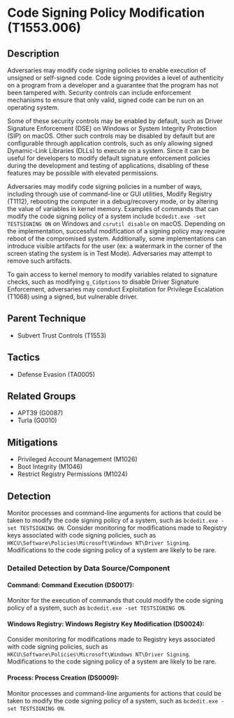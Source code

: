 # Code Signing Policy Modification (T1553.006)

## Description
Adversaries may modify code signing policies to enable execution of unsigned or self-signed code. Code signing provides a level of authenticity on a program from a developer and a guarantee that the program has not been tampered with. Security controls can include enforcement mechanisms to ensure that only valid, signed code can be run on an operating system. 

Some of these security controls may be enabled by default, such as Driver Signature Enforcement (DSE) on Windows or System Integrity Protection (SIP) on macOS. Other such controls may be disabled by default but are configurable through application controls, such as only allowing signed Dynamic-Link Libraries (DLLs) to execute on a system. Since it can be useful for developers to modify default signature enforcement policies during the development and testing of applications, disabling of these features may be possible with elevated permissions.

Adversaries may modify code signing policies in a number of ways, including through use of command-line or GUI utilities, Modify Registry (T1112), rebooting the computer in a debug/recovery mode, or by altering the value of variables in kernel memory. Examples of commands that can modify the code signing policy of a system include ```bcdedit.exe -set TESTSIGNING ON``` on Windows and ```csrutil disable``` on macOS. Depending on the implementation, successful modification of a signing policy may require reboot of the compromised system. Additionally, some implementations can introduce visible artifacts for the user (ex: a watermark in the corner of the screen stating the system is in Test Mode). Adversaries may attempt to remove such artifacts.

To gain access to kernel memory to modify variables related to signature checks, such as modifying ```g_CiOptions``` to disable Driver Signature Enforcement, adversaries may conduct Exploitation for Privilege Escalation (T1068) using a signed, but vulnerable driver.

## Parent Technique
- Subvert Trust Controls (T1553)

## Tactics
- Defense Evasion (TA0005)

## Related Groups
- APT39 (G0087)
- Turla (G0010)

## Mitigations
- Privileged Account Management (M1026)
- Boot Integrity (M1046)
- Restrict Registry Permissions (M1024)

## Detection
Monitor processes and command-line arguments for actions that could be taken to modify the code signing policy of a system, such as ```bcdedit.exe -set TESTSIGNING ON```. Consider monitoring for modifications made to Registry keys associated with code signing policies, such as ```HKCU\Software\Policies\Microsoft\Windows NT\Driver Signing```. Modifications to the code signing policy of a system are likely to be rare.

### Detailed Detection by Data Source/Component
#### Command: Command Execution (DS0017): 
Monitor for the execution of commands that could modify the code signing policy of a system, such as ```bcdedit.exe -set TESTSIGNING ON```. 

#### Windows Registry: Windows Registry Key Modification (DS0024): 
Consider monitoring for modifications made to Registry keys associated with code signing policies, such as ```HKCU\Software\Policies\Microsoft\Windows NT\Driver Signing```. Modifications to the code signing policy of a system are likely to be rare.

#### Process: Process Creation (DS0009): 
Monitor processes and command-line arguments for actions that could be taken to modify the code signing policy of a system, such as ```bcdedit.exe -set TESTSIGNING ON```. 

